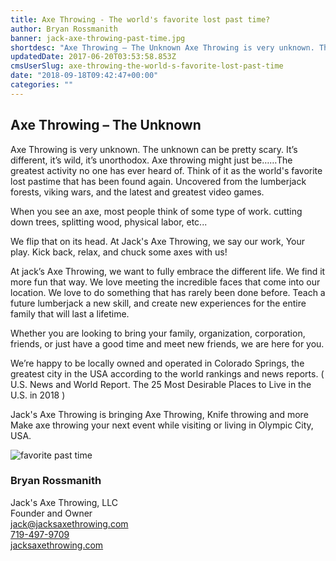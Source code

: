 ```yaml
---
title: Axe Throwing - The world's favorite lost past time?
author: Bryan Rossmanith
banner: jack-axe-throwing-past-time.jpg
shortdesc: "Axe Throwing – The Unknown Axe Throwing is very unknown. The unknown can be pretty scary. It’s different, it’s wild, it’s unorthodox. Axe..."
updatedDate: 2017-06-20T03:53:58.853Z
cmsUserSlug: axe-throwing-the-world-s-favorite-lost-past-time
date: "2018-09-18T09:42:47+00:00"
categories: ""
---
```


## Axe Throwing – The Unknown

Axe Throwing is very unknown. The unknown can be pretty scary. It’s different, it’s wild, it’s unorthodox. Axe throwing might just be……The greatest activity no one has ever heard of. Think of it as the world's favorite lost pastime that has been found again. Uncovered from the lumberjack forests, viking wars, and the latest and greatest video games. 

When you see an axe, most people think of some type of work. cutting down trees, splitting wood, physical labor, etc...  

We flip that on its head. At Jack's Axe Throwing, we say our work, Your play. Kick back, relax, and chuck some axes with us!

At jack’s Axe Throwing, we want to fully embrace the different life. We find it more fun that way. We love meeting the incredible faces that come into our location. We love to do something that has rarely been done before. Teach a future lumberjack a new skill, and create new experiences for the entire family that will last a lifetime. 

Whether you are looking to bring your family, organization, corporation, friends, or just have a good time and meet new friends, we are here for you.

We’re happy to be locally owned and operated in Colorado Springs, the greatest city in the USA according to the world rankings and news reports. ( U.S. News and World Report. The 25 Most Desirable Places to Live in the U.S. in 2018 )

Jack's Axe Throwing is bringing Axe Throwing, Knife throwing and more Make axe throwing your next event while visiting or living in Olympic City, USA.

![favorite past time](https://res.cloudinary.com/dsoapbw26/image/upload/v1550113892/jackaxethrowing/jack-axe-throwing-past-time.jpg)

### Bryan Rossmanith

Jack's Axe Throwing, LLC<br/>
Founder and Owner<br/>
[jack@jacksaxethrowing.com](mailto:jack@jacksaxethrowing.com)<br/>
[719-497-9709](tel://719-497-9709)<br/>
[jacksaxethrowing.com](https://jacksaxethrowing.com)


